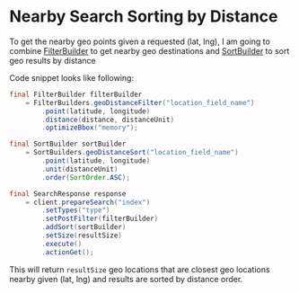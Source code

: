 # Nearby Search Sorting by Distance

To get the nearby geo points given a requested (lat, lng), I am going to combine 
[FilterBuilder](http://rajish.github.io/api/elasticsearch/0.20.0.Beta1-SNAPSHOT/org/elasticsearch/index/query/FilterBuilder.html) to get nearby geo destinations
and
[SortBuilder](http://rajish.github.io/api/elasticsearch/0.20.0.Beta1-SNAPSHOT/org/elasticsearch/search/sort/SortBuilder.html) to sort geo results by distance


Code snippet looks like following:

```java
final FilterBuilder filterBuilder 
    = FilterBuilders.geoDistanceFilter("location_field_name")
        .point(latitude, longitude)
        .distance(distance, distanceUnit)
        .optimizeBbox("memory");

final SortBuilder sortBuilder
    = SortBuilders.geoDistanceSort("location_field_name")
        .point(latitude, longitude)
        .unit(distanceUnit)
        .order(SortOrder.ASC);

final SearchResponse response
    = client.prepareSearch("index")
        .setTypes("type")
        .setPostFilter(filterBuilder)
        .addSort(sortBuilder)
        .setSize(resultSize)
        .execute()
        .actionGet();
```

This will return `resultSize` geo locations that are closest geo locations nearby given (lat, lng) and results are sorted by distance order.